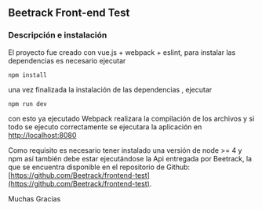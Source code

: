 ## Beetrack Front-end Test


### Descripción e instalación
El proyecto fue creado con vue.js + webpack + eslint, para instalar las dependencias es necesario ejecutar

```
npm install
```

una vez finalizada la instalación de las dependencias , ejecutar

```
npm run dev
```

con esto ya ejecutado Webpack realizara la compilación de los archivos y si todo se ejecuto correctamente se ejecutara la aplicación en [http://localhost:8080](http://localhost:8080)


Como requisito es necesario tener instalado una versión de node >= 4 y npm así también debe estar ejecutándose la Api entregada por Beetrack, la que se encuentra disponible en el repositorio de Github: [https://github.com/Beetrack/frontend-test](https://github.com/Beetrack/frontend-test).

Muchas Gracias
